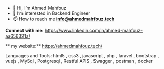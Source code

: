 - 👋 Hi, I’m Ahmed Mahfouz 
- 👀 I’m interested in Backend Engineer
- 📫 How to reach me **info@ahmedmahfouz.tech**

**Connect with me:**
https://www.linkedin.com/in/ahmed-mahfouz-aa656321a/

** my website:**
https://ahmedmahfouz.tech/

Languages and Tools:
html5  , css3  , javascript , php  , laravel , bootstrap , vuejs ,
MySql , Postgresql , Restful APIS , Swagger , postman , docker
